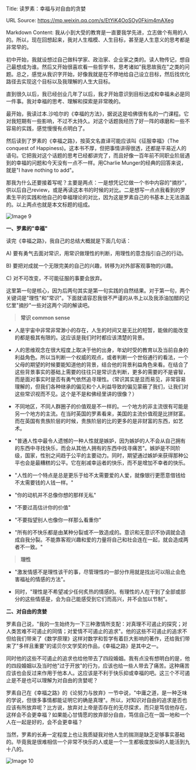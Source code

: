 Title: 读罗素：幸福与对自由的贪婪

URL Source: https://mp.weixin.qq.com/s/EtYiK4OoSOy0Fkim4mAXeg

Markdown Content:
我从小到大受的教育是一直要我学先进，立志做个有用的人的。所以，现在回想起来，我对人生楷模、人生目标，甚至是人生意义的思考都是非常早的。

初中开始，我就设想过自己做科学家、政治家、企业家之类的。读人物传记，想自己最想成为谁。然后又开始很喜欢看一些哲学书，思考诸如"我思故我在"之类的问题。总之，感觉从我识字开始，好像我就是在不停地给自己设立目标，然后找优化路径去实现这个目标以及我理解的人生大目标。

直到很久以后，我已经创业几年了以后，我才开始意识到目标达成和幸福未必是同一件事。我对幸福的思考、理解和探索是非常晚的。

最开始，我读过本.沙哈尔的《幸福的方法》，据说这是哈佛很有名的一门课程。它对我短期有一些影响，不过不太持久。对这个话题我经历了好一阵的琢磨和一些不容易的实践，感觉慢慢有点明白了。

然后读到了罗素的《幸福之路》，按英文名直译可能应该叫《征服幸福》（The conquest of Happiness)。这本书不厚，但把事情讲得很透，还都是平易近人的语句。它把我对这个话题的思考已经都讲完了，而且好像一百年前不同职业阶层遇到的幸福的问题和今天没有一点不一样。用Charlie Munger的经典的回答来说，就是"I have nothing to add"。

那我为什么还要接着写呢？主要是两点：一是想凭记忆做一个书中内容的"摘抄"，供以后自己review，或是再读这本书的时候的对比。二是想写一点点我看到的罗素生平的实践和他自己的幸福理论的对比，因为这是罗素自己的书基本上无法涵盖的。以上两点也就是本文标题的组成。

![Image 9](http://mmbiz.qpic.cn/mmbiz/YLDSCEuZpZy9gU41xVWbKNSvFroTH0Pq5icKLebDibXscPGYYibZBH5dBrTEl9hCUSxI2yHrGdKfc8JtUhQBiczdkQ/0?wx_fmt=jpeg)

**一、罗素的"幸福"**

读完《幸福之路》，我自己的总结大概就是下面几句话：

A) 要有勇气去面对常识，用常识做理性的判断，用理性的意念指引自己的行动。

B) 要把对成就一个无限完美的自己的兴趣，转移为对外部客观事物的兴趣。

C) 对不可改变，不可能征服的事要会放弃。

这里第一句是核心，因为后两句其实是第一句实践的自然结果。对于第一句，两个关键词是"理性"和"常识"。下面就请容忍我很不严谨的从书上以及我添油加醋的记忆里"摘抄"一些对这两个词的解读吧。

> **常识 common sense**

*   人是宇宙中非常非常渺小的存在，人生的时间又是无比的短暂，能做的能改变的都是极其有限的。这应该是我们时时都应该清楚的背景。
    
*   人的思维观念在很大程度上取决于他的出身，年幼时受的教育以及当前自身的利益角色。所以当判断一个权威的观点，或者判断一个世俗通行的看法，一个父母的期望的时候要能知道他的背景，结合他的背景利益角色来看。在结合了这些背景事实的基础上需要的往往只是常识去判断，更多的需要的不是睿智，而是面对事实时是否有勇气依然追寻理性。（常识其实是显而易见，非常容易理解的，但我们各种继承的偏见和个人利益导致的偏见蒙蔽了我们，让我们对这些常识视而不见。这个是不是和佛经里讲的很像？）
    
*   不同地区，不同人群圈子的价值观是不一样的。一个地方的非主流很有可能是另一个地方的主流。在当时英国的罗素看来，美国的主流价值观是比拼财富。而在英国有贵族阶层的时候，贵族阶层的比的更多的是非财富的东西，如艺术。
    
*   "普通人性中最令人遗憾的一种人性就是嫉妒，因为嫉妒的人不会从自己拥有的东西中寻找快乐，而会从其他人拥有的东西中找寻痛苦"。嫉妒是不同阶级，国家，性别之间趋于公平的主要动力。同时，期望通过嫉妒来获得那种公平也会是最糟糕的公平。它在削减幸运者的快乐，而不是增加不幸者的快乐。
    
*   "人性的一个特点是总是更乐于给不太需要爱的人爱，就像银行更愿意借钱给不太需要钱的人钱一样。"
    
*   "你的动机并不总像你想的那样无私"
    
*   "不要过高估计你的价值"
    
*   "不要指望别人也像你一样那么看重你"
    
*   "所有的不快乐都是由某种分裂或不一致造成的。意识和无意识不协调就会造成自我分裂。不能靠客观兴趣和爱的力量将自己和社会连在一起，就会造成两者不一致。"
    
  

> **理性**

*   "激发情感不是理性该干的事，尽管理性的一部分作用就是找出可以阻止会危害福祉的情感的方法"。
    
*   同时，"理性是不希望减少任何炙热的情感的。有理性的人在干到了全部或部分的这些情感是，会为自己能感受到它们而高兴，并不会加以节制"。
    

**二、对自由的贪婪**

罗素自己说，"我的一生始终为一下三种激情所支配：对真理不可遏止的探究；对人类苦难不可遏止的同情；对爱情不可遏止的追求"。他的这些不可遏止的追求不但给我们带来了《数学原理》这样对数学和哲学有着巨大影响的著作，还给我们带来了"多样且重要"的诺贝尔文学奖的作品，《幸福之路》是其中之一。

同时他的这些不可遏止的追求也给他带去了四段婚姻。我有点没有想明白的是，他的四段婚姻以及当时他"过于开放"的行为，应该也给一些人带去了痛苦。这种痛苦应该也会反过来作用于他本人。这应该是不利于快乐抑或幸福的吧。这三个不可遏止是不是也可以理解为对自由的贪婪呢？

罗素自己在《幸福之路》的《论努力与放弃》一节中说，"中庸之道，是一种乏味的学说，但很多事情都能证明它的确是真理"。所以，对知识对自由的追求是否也应该有所放弃呢？比方说，放弃对上帝是否存在的无尽探求，而只是笃信他存在，这样会不会更幸福？如果能心甘情愿的放弃部分自由，笃信自己在一国一地和一个人在一起是好的，会不会更幸福？

当然，罗素的长寿一定程度上也让我质疑我对他人生的揣测是缺乏足够事实基础的。毕竟我是很难相信一个非常不快乐的人或是一个一生都极度放纵的人能活到九十八的。

![Image 10](http://mmbiz.qpic.cn/mmbiz/YLDSCEuZpZywicRYiaUuhaUSHQW0w1bmYVITjSRdHC4ez2GMa0f99FiciaxnbBkZ22TtepRDBbuLSH6qibDTCATI57A/640?wx_fmt=jpeg)
